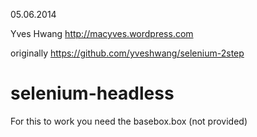 05.06.2014

Yves Hwang
http://macyves.wordpress.com

originally https://github.com/yveshwang/selenium-2step

selenium-headless
==============

For this to work you need the basebox.box (not provided)
